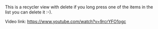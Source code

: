 This is a recycler view with delete if you long press one of the items in the list
you can delete it :-).

Video link: https://www.youtube.com/watch?v=9rcrYFO1ogc